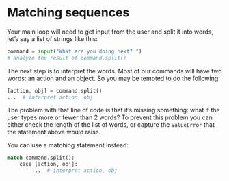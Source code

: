 # Matching sequences

Your main loop will need to get input from the user and split it into words, let’s say a list of strings like this:

```py
command = input("What are you doing next? ")
# analyze the result of command.split()
```

The next step is to interpret the words. Most of our commands will have two words: an action and an object. So you may be tempted to do the following:

```py
[action, obj] = command.split()
...  # interpret action, obj
```

The problem with that line of code is that it’s missing something: what if the user types more or fewer than 2 words? To prevent this problem you can either check the length of the list of words, or capture the `ValueError` that the statement above would raise.

You can use a matching statement instead:

```py
match command.split():
    case [action, obj]:
        ...  # interpret action, obj
```

[source]: https://peps.python.org/pep-0636/
